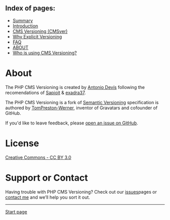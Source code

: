 Index of pages:
---------------

* [Summary](/README.md)
* [Introduction](/README.md)
* [CMS Versioning (CMSver)](/VERSIONING.md)
* [Why Explicit Versioning](/WHY.md)
* [FAQ](/FAQ.md)
* [ABOUT](/ABOUT.md)
* [Who is using CMS Versioning?](/USERS.md)

# About

The PHP CMS Versioning is created by [Antonio Devís](https://github.com/colomet) following the recomendations of [Sapioit](https://medium.com/sapioit/why-having-3-numbers-in-the-version-name-is-bad-92fc1f6bc73c) & [exadra37](https://github.com/exadra37-versioning/semantic-versioning).

The PHP CMS Versioning is a fork of [Semantic Versioning](http://semver.org/) specification is authored by [TomPreston-Werner](http://tom.preston-werner.com), inventor of Gravatars and cofounder of GitHub.

If you'd like to leave feedback, please [open an issue on GitHub](https://github.com/colomet/CMSver/issues).


# License

[Creative Commons - CC BY 3.0](http://creativecommons.org/licenses/by/3.0/)


# Support or Contact

Having trouble with PHP CMS Versioning? Check out our [issues](https://github.com/colomet/CMSver/issues)pages or [contact me](https://www.linkedin.com/in/antonio-devis-lopez/) and we’ll help you sort it out.



---



[Start page](./)
